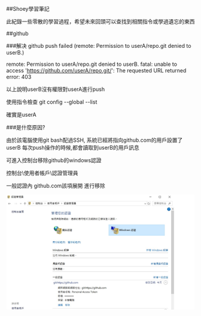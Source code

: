 ##Shoey學習筆記

此紀錄一些零散的學習過程，希望未來回頭可以查找到相關指令或學過遺忘的東西

##github

###解决 github push failed (remote: Permission to userA/repo.git denied to userB.)

remote: Permission to userA/repo.git denied to userB.
fatal: unable to access 'https://github.com/userA/repo.git/': The requested URL returned error: 403

以上說明userB沒有權限對userA進行push

使用指令檢查
git config --global --list

確實是userA

###是什麼原因?

由於該電腦使用git bash配過SSH, 系統已經將指向github.com的用戶設置了userB 每次push操作的時候,都會讀取到userB的用戶訊息

可進入控制台移除github的windows認證

控制台\使用者帳戶\認證管理員

一般認證內 github.com該項展開 進行移除

![windows icon](123.jpg)